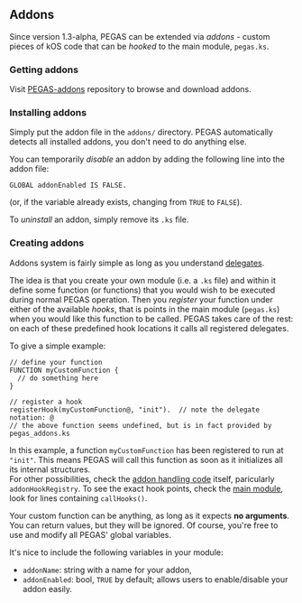 ## Addons

Since version 1.3-alpha, PEGAS can be extended via _addons_ -
custom pieces of kOS code that can be _hooked_ to the main module, `pegas.ks`.

### Getting addons
Visit [PEGAS-addons](https://github.com/Noiredd/PEGAS-addons) repository to browse and download addons.

### Installing addons
Simply put the addon file in the `addons/` directory.
PEGAS automatically detects all installed addons, you don't need to do anything else.

You can temporarily _disable_ an addon by adding the following line into the addon file:
```
GLOBAL addonEnabled IS FALSE.
```
(or, if the variable already exists, changing from `TRUE` to `FALSE`).

To _uninstall_ an addon, simply remove its `.ks` file.

### Creating addons
Addons system is fairly simple as long as you understand [delegates](http://ksp-kos.github.io/KOS_DOC/language/delegates.html).

The idea is that you create your own module (i.e. a `.ks` file)
and within it define some function (or functions)
that you would wish to be executed during normal PEGAS operation.
Then you _register_ your function under either of the available _hooks_,
that is points in the main module (`pegas.ks`) when you would like this function to be called.
PEGAS takes care of the rest:
on each of these predefined hook locations it calls all registered delegates.

To give a simple example:
```
// define your function
FUNCTION myCustomFunction {
  // do something here
}

// register a hook
registerHook(myCustomFunction@, "init").  // note the delegate notation: @
// the above function seems undefined, but is in fact provided by pegas_addons.ks
```
In this example, a function `myCustomFunction` has been registered to run at `"init"`.
This means PEGAS will call this function as soon as it initializes all its internal structures.  
For other possibilities, check the [addon handling code](../kOS/pegas_addons.ks) itself,
paricularly `addonHookRegistry`.
To see the exact hook points, check the [main module](../kOS/pegas.ks),
look for lines containing `callHooks()`.

Your custom function can be anything, as long as it expects **no arguments**.
You can return values, but they will be ignored.
Of course, you're free to use and modify all PEGAS' global variables.

It's nice to include the following variables in your module:
* `addonName`: string with a name for your addon,
* `addonEnabled`: bool, `TRUE` by default; allows users to enable/disable your addon easily.
